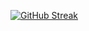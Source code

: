 [![GitHub Streak](https://streak-stats.demolab.com/?user=huuphuoc1396)](https://git.io/streak-stats)
